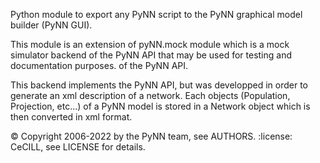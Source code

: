 Python module to export any PyNN script to the PyNN graphical model builder (PyNN GUI).

This module is an extension of pyNN.mock module which is a mock simulator backend of the PyNN API that may be used for testing and documentation purposes. of the PyNN API.

This backend implements the PyNN API, but was developped in order to generate an xml description of a network. 
Each objects (Population, Projection, etc...) of a PyNN model is stored in a Network object which is then converted in xml format.

:copyright: Copyright 2006-2022 by the PyNN team, see AUTHORS.
:license: CeCILL, see LICENSE for details.
